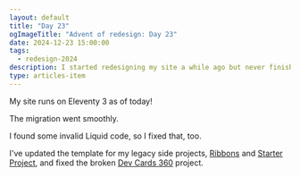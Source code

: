 ```yaml
---
layout: default
title: "Day 23"
ogImageTitle: "Advent of redesign: Day 23"
date: 2024-12-23 15:00:00
tags:
  - redesign-2024
description: I started redesigning my site a while ago but never finished it, so I thought it would be a good idea to finish it this Advent. This is day 23.
type: articles-item
---
```


My site runs on Eleventy 3 as of today!

The migration went smoothly.

I found some invalid Liquid code, so I fixed that, too.

I've updated the template for my legacy side projects, [Ribbons](/side-projects/ribbons/) and [Starter Project](/side-projects/starter-project/), and fixed the broken [Dev Cards 360](/side-projects/dev-cards-360/) project.

